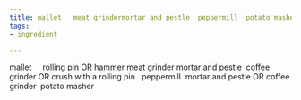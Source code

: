 ```yaml
---
title: mallet   meat grindermortar and pestle  peppermill  potato masher
tags:
- ingredient

---
```

mallet     rolling pin OR hammer meat grinder mortar and pestle  coffee grinder OR crush with a rolling pin   peppermill  mortar and pestle OR coffee grinder  potato masher
